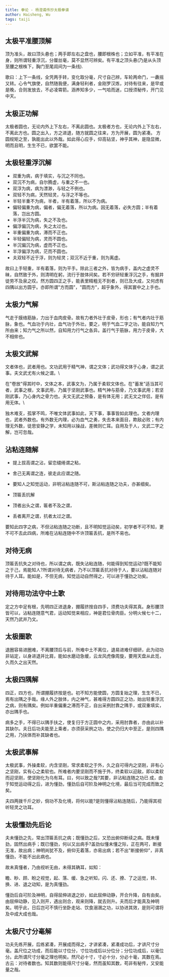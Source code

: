 ```yaml
---
title: 拳论 - 杨澄甫传抄太极拳谱
author: Haisheng, Wu
tags: taiji
---
```



## 太极平准腰顶解

顶为准头，故曰顶头悬也；两手即左右之盘也，腰即根株也；立如平准，有平准在身，则所谓轻重浮沉，分厘丝毫，莫不显然可辨矣。有平准之顶头悬(乃是从头顶至腰之根株下，胸门至尾闾间为一条线).

歌曰：上下一条线，全凭两手转，变化取分毫，尺寸自己辨，车轮两命门，一纛摇又转。心令气旗使，自然随我便，满身轻利者，金刚罗汉炼，对待有往来，是早或是晚，合则发放去，不必凌霄箭。涵养知多少，一气哈而迷，口授须秘传，开门见中天。

## 太极正功解
太极者圆也，无论内外上下左右，不离此圆也。太极者方也，无论内外上下左右，不离此方也。圆之出入，方之进退，随方就圆之往来，方为开展，圆为紧凑。
方圆规矩之至，孰能出此以外哉。如此得心应手，仰高钻坚，神乎其神，是隐显微，明而且明，生生不已，欲罢不能。

## 太极轻重浮沉解
  + 双重为病，病于填实，与沉之不同也。
  + 双沉不为病，自尔腾虚，与重之不一也。
  + 双浮为病，病为漂渺，与轻之不例也。
  + 双轻不为病，天然轻灵，与浮之不等也。
  + 半轻半重不为病，半者，半有着落，所以不为病。
  + 偏轻偏重为病，偏者，偏无着落，所以为病。因无着落，必失方圆；半有着落，岂出方圆。
  + 半浮半沉为病，失之不及也。
  + 偏浮偏沉为病，失之太过也。
  + 半重偏重为病，滞而不正也。
  + 半轻偏轻为病，灵而不圆也。
  + 半沉偏沉为病，虚而不正也。
  + 半浮偏浮为病，茫而不圆也。
  + 夫双轻不近于浮，则为轻灵；双沉不近于重，则为离虚。

故曰上手轻重，半有着落，则为平手。除此三者之外，皆为病手，盖内之虚灵不昧，自然致于外，则清明在躬，流行于肢体间矣。若不穷研轻重浮沉之手，有掘井徒劳不及泉之叹。然方圆四正之手，能表里精粗无不到者，则已及大成，又何虑有四隅以出方圆乎。亦即所谓"方而圆"，"圆而方"，超乎象外，得其寰中之上手也。

## 太极力气解
气走于膜络筋脉，力出于血肉皮骨。故有力者外壮于皮骨，形也；有气者内壮于筋脉，象也。气血功于内壮，血气功于外壮。要之，明于气血二字之功，能自知力气所由来；知力气之所以然，自知用力行气之各异。盖行气于筋脉，用力于皮骨，大不相侔也。

## 太极文武解
文者体也，武者用也。文功武用于精气神，谓之文体；武功得文体于心身，谓之武事。夫文武尤有火候之谓。\

在"卷放"得其时中，文体之本，武事文为，乃属于柔软文体也。在"蓄发"适当其可者，武事之根，文事武用，乃属于坚刚武事也。精气神与筋骨，乃文事武用；若坚刚武事，乃心身内之骨力也。夫文无武之预备，是有体无用；武无文之伴侣，是有用无体。\

独木难支，孤掌不鸣，不唯文体武事如此，天下事，事事皆如此理也。文者内理也，武者外数也。有外数无内理，必为血气之勇，失去本来面目，欺敌必败；有内理无外数，徒思安静之学，未知用以操战，差微则亡耳。自用及于人，文武二字之解，岂可忽哉。

## 沾粘连随解
  + 提上拔高谓之沾，留恋缱绻谓之粘，
  + 舍己无离谓之连，彼走此应谓之随。
  + 要知人之知觉运动，非明沾粘连随不可，斯沾粘连随之功夫，亦甚细矣。

  + 顶匾丢抗解
  + 顶者出头之谓，匾者不及之谓，
  + 丢者离开之谓，抗者太过之谓。

要知此四字之病，不但沾粘连随之功断，且不明知觉运动矣，初学者不可不知，更不可不去此四病，所难在沾粘连随中不许顶匾丢抗，是所不易也。

## 对待无病
顶匾丢抗失之对待也，所以谓之病，既失沾粘连随，何能得到知觉运动?既不能知之于己，焉能知人?所谓对待无病者，乃不以顶匾丢抗对待于人，要以沾粘连随对待于人耳。能如是，不但无病，知觉运动自然得之，可以进于懂劲之功矣。

## 对待用功法守中土歌
定之方中足有根，先明四正进退身，掤履挤按自四手，须费功夫得其真。身形腰顶皆可以，沾粘连随意气君，运动知觉来相应，神是君位骨肉臣。分明火候七十二，天然乃武并乃文。

## 太极圈歌
退圈容易进圈难，不离腰顶后与前，所难中土不离位，退易进难仔细研，此为动功非站定，以身进退并比肩，能如水磨动急缓，云龙风虎像周旋，要用天盘从此觅，久而久之出天然。

## 太极四隅解
四正，四方也，所谓掤履挤按是也。初不知方能使圆，方圆复始之理，生生不已，焉有出隅之手哉。缘人外之肢体，内之神气，甚难得方圆四正之功，始出轻重浮沉之病，则有隅矣。例如半重偏重之滞而不正，自出采挒肘靠之隅手，或双重填实，亦出隅手也。

病多之手，不得已以隅手扶之，使复归于方正圆中之内，采用肘靠者，亦由此以补其缺尔。夫日后功夫能至上乘者，亦须获采挒之功，使之仍归大中至正，是则四隅之用，乃扶体而补其缺者也。

## 太极武事解
太极武事，外操柔软，内含坚刚，常求柔软之于外，久之自可得内之坚刚，非有心之坚刚，实有心之柔软也。所难者内要坚刚而不施于外，终柔软以迎敌，即以柔软而迎坚刚，使坚刚化为乌有耳。曰，何以致之哉?其要，非沾粘连随之功已
成，由于知觉运动得之后，进为懂劲，懂劲后自可阶及神明之化境，最后当可完成而致之矣。

夫四两拨千斤之妙，倘功不及化境，将何以能?是则懂得沾粘连随后，乃能得其视听轻灵之功耳。

## 太极懂劲先后论
夫未懂劲之先，常出顶匾丢抗之病；既懂劲之后，又恐出俯仰断续之病。既未懂劲，固然出病手；既已懂劲，何以又出病手?盖劲似懂未懂之际，正在两可，断接无准，故出病；神明尚犹不及，俯仰无着落，亦易出病；若不出"断接俯仰"，非真懂劲，不能不出此病也。

故未真懂者，乃由视听无由，未得其确耳，如知：

瞻、眇、顾、盼之视觉，起、落、缓、急之听知，闪、还、撩、了之运觉，转、换、进、退之动知，是为真懂劲。

懂劲后自可阶及神明，自得屈伸进退之妙，如此屈伸动静，开合升降，自有由矣。由屈伸动静，见入则开，遇出则合，观来则降，就去则升。夫而后才能真及神明矣。明乎此，日后岂可不慎行坐卧走站、饮食溺溷之功，以协进其效，是则可谓将及中成大成也哉。

## 太极尺寸分毫解
功夫先练开展，后练紧凑，开展成而得之，才讲紧凑，紧凑成功后，才讲尺寸分毫。盖尺位之功成，而后能以寸位分，寸位功成后以分位分；分位功成后，以毫位分。此所谓尺寸分毫之理也明矣。然尺必十寸，寸必十分，分必十毫，其数在焉。古云：对待者数也。知其数则能得尺寸分毫，然而虽知其数，苟非有秘传，又安能量之哉。
